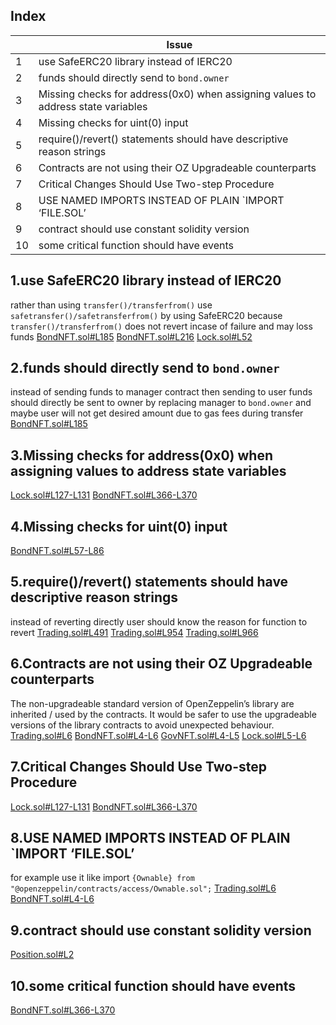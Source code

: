 ## Index
|    | Issue                                                                            |
|----|----------------------------------------------------------------------------------|
| 1  | use SafeERC20 library instead of IERC20                                          |
| 2  | funds should directly send to `bond.owner `                                      |
| 3  | Missing checks for address(0x0) when assigning values to address state variables |
| 4  | Missing checks for uint(0) input                                                 |
| 5  | require()/revert() statements should have descriptive reason strings             |
| 6  | Contracts are not using their OZ Upgradeable counterparts                        |
| 7  | Critical Changes Should Use Two-step Procedure                                   |
| 8  | USE NAMED IMPORTS INSTEAD OF PLAIN `IMPORT ‘FILE.SOL’                            |
| 9  | contract should use constant solidity version                                    |
| 10 | some critical function should have events                                        |

## 1.use SafeERC20 library instead of IERC20 
rather than using `transfer()/transferfrom()` use `safetransfer()/safetransferfrom()` by using SafeERC20 because `transfer()/transferfrom()` does not revert incase of failure and may loss funds
[BondNFT.sol#L185](https://github.com/code-423n4/2022-12-tigris/blob/main/contracts/BondNFT.sol#L185)
[BondNFT.sol#L216](https://github.com/code-423n4/2022-12-tigris/blob/main/contracts/BondNFT.sol#L216)
[Lock.sol#L52](https://github.com/code-423n4/2022-12-tigris/blob/main/contracts/Lock.sol#L52)

## 2.funds should directly send to `bond.owner `
instead of sending funds to manager contract then sending to user funds should directly be sent to owner by replacing manager to `bond.owner`
and maybe user will not get desired amount due to gas fees during transfer
[BondNFT.sol#L185](https://github.com/code-423n4/2022-12-tigris/blob/main/contracts/BondNFT.sol#L185)

## 3.Missing checks for address(0x0) when assigning values to address state variables
[Lock.sol#L127-L131](https://github.com/code-423n4/2022-12-tigris/blob/main/contracts/Lock.sol#L127-L131)
[BondNFT.sol#L366-L370](https://github.com/code-423n4/2022-12-tigris/blob/main/contracts/BondNFT.sol#L366-L370)

## 4.Missing checks for uint(0) input
[BondNFT.sol#L57-L86](https://github.com/code-423n4/2022-12-tigris/blob/main/contracts/BondNFT.sol#L57-L86)

## 5.require()/revert() statements should have descriptive reason strings
instead of reverting directly user should know the reason for function to revert
[Trading.sol#L491](https://github.com/code-423n4/2022-12-tigris/blob/main/contracts/Trading.sol#L491)
[Trading.sol#L954](https://github.com/code-423n4/2022-12-tigris/blob/main/contracts/Trading.sol#L954)
[Trading.sol#L966](https://github.com/code-423n4/2022-12-tigris/blob/main/contracts/Trading.sol#L966)

## 6.Contracts are not using their OZ Upgradeable counterparts
The non-upgradeable standard version of OpenZeppelin’s library are inherited / used by the contracts.
It would be safer to use the upgradeable versions of the library contracts to avoid unexpected behaviour.
[Trading.sol#L6](https://github.com/code-423n4/2022-12-tigris/blob/main/contracts/Trading.sol#L6)
[BondNFT.sol#L4-L6](https://github.com/code-423n4/2022-12-tigris/blob/main/contracts/BondNFT.sol#L4-L6)
[GovNFT.sol#L4-L5](https://github.com/code-423n4/2022-12-tigris/blob/main/contracts/GovNFT.sol#L4-L5)
[Lock.sol#L5-L6](https://github.com/code-423n4/2022-12-tigris/blob/main/contracts/Lock.sol#L5-L6)

## 7.Critical Changes Should Use Two-step Procedure
[Lock.sol#L127-L131](https://github.com/code-423n4/2022-12-tigris/blob/main/contracts/Lock.sol#L127-L131)
[BondNFT.sol#L366-L370](https://github.com/code-423n4/2022-12-tigris/blob/main/contracts/BondNFT.sol#L366-L370)

## 8.USE NAMED IMPORTS INSTEAD OF PLAIN `IMPORT ‘FILE.SOL’
for example use it like import `{Ownable} from "@openzeppelin/contracts/access/Ownable.sol";`
[Trading.sol#L6](https://github.com/code-423n4/2022-12-tigris/blob/main/contracts/Trading.sol#L6)
[BondNFT.sol#L4-L6](https://github.com/code-423n4/2022-12-tigris/blob/main/contracts/BondNFT.sol#L4-L6)

## 9.contract should use constant solidity version 
[Position.sol#L2](https://github.com/code-423n4/2022-12-tigris/blob/main/contracts/Position.sol#L2)

## 10.some critical function should have events 
[BondNFT.sol#L366-L370](https://github.com/code-423n4/2022-12-tigris/blob/main/contracts/BondNFT.sol#L366-L370)